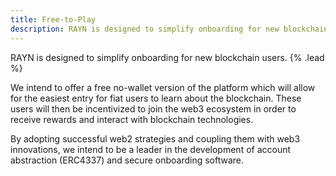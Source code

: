 ```yaml
---
title: Free-to-Play
description: RAYN is designed to simplify onboarding for new blockchain users.
---
```


RAYN is designed to simplify onboarding for new blockchain users. {% .lead %}

We intend to offer a free no-wallet version of the platform which will allow for the easiest entry for fiat users to learn about the blockchain. These users will then be incentivized to join the web3 ecosystem in order to receive rewards and interact with blockchain technologies.

By adopting successful web2 strategies and coupling them with web3 innovations, we intend to be a leader in the development of account abstraction (ERC4337) and secure onboarding software.
